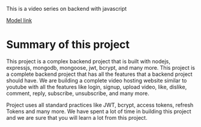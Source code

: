 This is a video series on backend with javascript

<a href="https://app.eraser.io/workspace/YtPqZ1VogxGy1jzIDkzj">Model link</a>

<h1>Summary of this project</h1>
This project is a complex backend project that is built with nodejs, expressjs, mongodb, mongoose, jwt, bcrypt, and many more. This project is a complete backend project that has all the features that a backend project should have. We are building a complete video hosting website similar to youtube with all the features like login, signup, upload video, like, dislike, comment, reply, subscribe, unsubscribe, and many more.

Project uses all standard practices like JWT, bcrypt, access tokens, refresh Tokens and many more. We have spent a lot of time in building this project and we are sure that you will learn a lot from this project.
